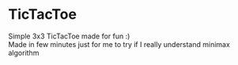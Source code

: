 # TicTacToe
Simple 3x3 TicTacToe made for fun :)<br/>
Made in few minutes just for me to try if I really understand minimax algorithm
